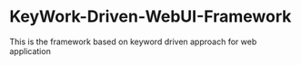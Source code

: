 # KeyWork-Driven-WebUI-Framework
This is the framework based on keyword driven approach for web application 
